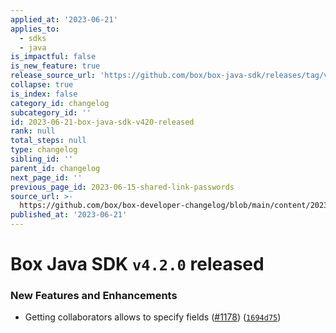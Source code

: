 ```yaml
---
applied_at: '2023-06-21'
applies_to:
  - sdks
  - java
is_impactful: false
is_new_feature: true
release_source_url: 'https://github.com/box/box-java-sdk/releases/tag/v4.2.0'
collapse: true
is_index: false
category_id: changelog
subcategory_id: ''
id: 2023-06-21-box-java-sdk-v420-released
rank: null
total_steps: null
type: changelog
sibling_id: ''
parent_id: changelog
next_page_id: ''
previous_page_id: 2023-06-15-shared-link-passwords
source_url: >-
  https://github.com/box/box-developer-changelog/blob/main/content/2023/06-21-box-java-sdk-v420-released.md
published_at: '2023-06-21'
---
```

# Box Java SDK `v4.2.0` released

### New Features and Enhancements

* Getting collaborators allows to specify fields ([#1178][1]) ([`1694d75`][2])

[1]: https://github.com/box/box-java-sdk/issues/1178

[2]: https://github.com/box/box-java-sdk/commit/1694d75fff0fbddb938426ef03ba24f360a344aa
